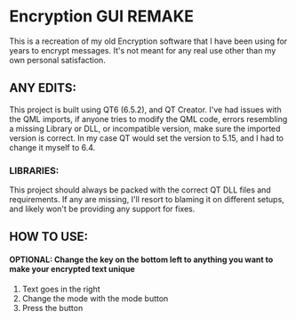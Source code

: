 # Encryption GUI REMAKE
 This is a recreation of my old Encryption software that I have been using for years to encrypt messages. It's not meant for any real use other than my own personal satisfaction.


## ANY EDITS:

 This project is built using QT6 (6.5.2), and QT Creator. I've had issues with the QML imports, if anyone tries to modify the QML code, errors resembling a missing Library or DLL, or incompatible version, make sure the imported version is correct. In my case QT would set the version to 5.15, and I had to change it myself to 6.4.

### LIBRARIES:

This project should always be packed with the correct QT DLL files and requirements. If any are missing, I'll resort to blaming it on different setups, and likely won't be providing any support for fixes.

## HOW TO USE:

#### OPTIONAL: Change the key on the bottom left to anything you want to make your encrypted text unique
1. Text goes in the right
2. Change the mode with the mode button
3. Press the button
